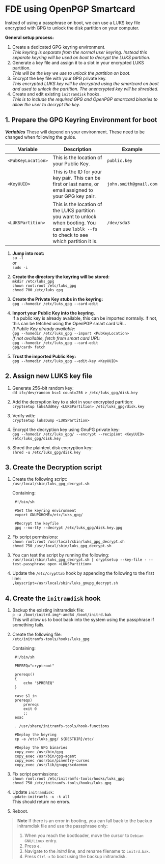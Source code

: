 # FDE using OpenPGP Smartcard

Instead of using a passphrase on boot, we can use a LUKS key file encrypted with GPG to unlock the disk partition on your computer.

**General setup process:**  
1. Create a dedicated GPG keyring environment.  
  *This keyring is separate from the normal user keyring. Instead this separate keyring will be used on boot to decrypt the LUKS partition.*  
2. Generate a key file and assign it to a slot in your encrypted LUKS partition.  
  *This will be the key we use to unlock the partition on boot.*
3. Encrypt the key file with your GPG private key.  
  *This encrypted LUKS key will be decrypted using the smartcard on boot and used to unlock the partition. The unencrypted key will be shredded.*
4. Create and edit existing `initramdisk` hooks.  
  *This is to include the required GPG and OpenPGP smartcard binaries to allow the user to decrypt the key.*


## 1. Prepare the GPG Keyring Environment for boot
***Variables***
These will depend on your environment. These need to be changed when following the guide.

|Variable|Description|Example|
|--|--|--|
|`<PubKeyLocation>`|This is the location of your Public Key.|`public.key`|
|`<KeyUUID>`|This is the ID for your key pair. This can be first or last name, or email assigned to your GPG key pair.|`john.smith@gmail.com`|
|`<LUKSPartition>`|This is the location of the LUKS partition you want to unlock when booting. You can use `lsblk --fs` to check to see which partition it is.|`/dev/sda3`|

1. **Jump into root:**  
	`su -l`  
	or  
	`sudo -i`

2. **Create the directory the keyring will be stored:**  
	`mkdir /etc/luks_gpg`  
	`chown root:root /etc/luks_gpg`  
	`chmod 700 /etc/luks_gpg`

3. **Create the Private Key stubs in the keyring:**  
	`gpg --homedir /etc/luks_gpg --card-edit`

4. **Import your Public Key into the keyring.**  
	If a public key is already available, this can be imported normally. If not, this can be fetched using the OpenPGP smart card URL.  
	*If Public Key already available:*  
	`gpg --homedir /etc/luks_gpg --import <PubKeyLocation>`  
	*If not available, fetch from smart card URL:*  
	`gpg --homedir /etc/luks_gpg --card-edit`  
	`gpg/card> fetch`  

6. **Trust the imported Public Key:**  
	`gpg --homedir /etc/luks_gpg --edit-key <KeyUUID>`


## 2. Assign new LUKS key file  
1. Generate 256-bit random key:  
	`dd if=/dev/random bs=1 count=256 > /etc/luks_gpg/disk.key`

2. Add the decryption key to a slot in your encrypted partition:  
	`cryptsetup luksAddKey <LUKSPartition> /etc/luks_gpg/disk.key`

4.  Verify with:  
	`cryptsetup luksDump <LUKSPartition>`

5.  Encrypt the decryption key using GnuPG private key:  
	`gpg --homedir /etc/luks_gpg/ --encrypt --recipient <KeyUUID> /etc/luks_gpg/disk.key`

6.  Shred the plaintext disk encryption key:  
	`shred -u /etc/luks_gpg/disk.key`


## 3. Create the Decryption script  
1. Create the following script:  
	`/usr/local/sbin/luks_gpg_decrypt.sh`  

	Containing:

		#!/bin/sh

		#Set the keyring environment
		export GNUPGHOME=/etc/luks_gpg/

		#Decrypt the keyfile
		gpg --no-tty --decrypt /etc/luks_gpg/disk.key.gpg

3.  Fix script permissions:  
	`chown root:root /usr/local/sbin/luks_gpg_decrypt.sh`  
	`chmod 750 /usr/local/sbin/luks_gpg_decrypt.sh`  

4. You can test the script by running the following:  
	`/usr/local/sbin/luks_gpg_decrypt.sh | cryptsetup --key-file - --test-passphrase open <LUKSPartition>`

5. Update the `/etc/crypttab` hook by appending the following to the first line:  
	`,keyscript=/usr/local/sbin/luks_gnupg_decrypt.sh`


## 4. Create the `initramdisk` hook

1. Backup the existing initramdisk file:  
	 `p -a /boot/initrd.img*-amd64 /boot/initrd.bak`  
	 This will allow us to boot back into the system using the passphrase if something fails.

2. Create the following file:  
	`/etc/initramfs-tools/hooks/luks_gpg`  

	Containing:

		#!/bin/sh

		PREREQ="cryptroot"

		prereqs()
		{
			echo "$PREREQ"
		}

		case $1 in
		prereqs)
			prereqs
			exit 0
			;;
		esac

		. /usr/share/initramfs-tools/hook-functions

		#Deploy the keyring
		cp -a /etc/luks_gpg/ ${DESTDIR}/etc/

		#Deploy the GPG binaries
		copy_exec /usr/bin/gpg
		copy_exec /usr/bin/gpg-agent
		copy_exec /usr/bin/pinentry-curses
		copy_exec /usr/lib/gnupg/scdaemon

3.  Fix script permissions:  
	`chown root:root /etc/initramfs-tools/hooks/luks_gpg`  
	`chmod 750 /etc/initramfs-tools/hooks/luks_gpg`  

4. Update `initramdisk`:  
	`update-initramfs -u -k all`  
	This should return no errors.  

5. Reboot.

> **Note**
> If there is an error in booting, you can fall back to the backup
> initramdisk file and use the passphrase only:  
> 1.  When you reach the bootloader, move the cursor to  `Debian GNU/Linux`  entry.
> 2.  Press  `e`.
> 3.  Navigate to the  _initrd_  line, and rename filename to  `initrd.bak`.
> 4.  Press  `Ctrl-x`  to boot using the backup initramdisk.
